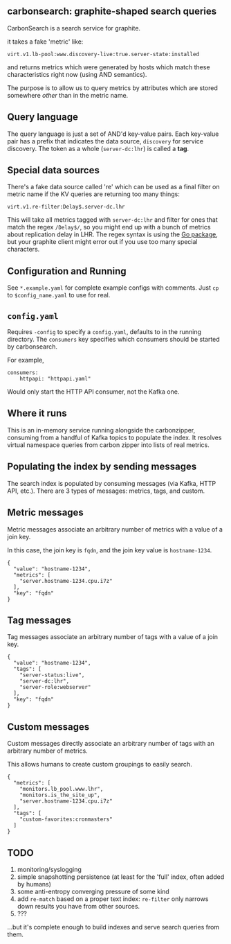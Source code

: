 carbonsearch: graphite-shaped search queries
--------------------------------------------

CarbonSearch is a search service for graphite.

it takes a fake 'metric' like:

    virt.v1.lb-pool:www.discovery-live:true.server-state:installed

and returns metrics which were generated by hosts which match these
characteristics right now (using AND semantics).

The purpose is to allow us to query metrics by attributes which are stored
somewhere _other_ than in the metric name.

Query language
--------------
The query language is just a set of AND'd key-value pairs. Each key-value pair
has a prefix that indicates the data source, `discovery`
for service discovery. The token as a whole (`server-dc:lhr`) is called a __tag__.

Special data sources
--------------------
There's a fake data source called 're' which can be used as a final filter on
metric name if the KV queries are returning too many things:

    virt.v1.re-filter:Delay$.server-dc.lhr

This will take all metrics tagged with `server-dc:lhr` and filter for ones that
match the regex `/Delay$/`, so you might end up with a bunch of metrics about
replication delay in LHR. The regex syntax is using the [Go
package](https://golang.org/pkg/regexp/), but your graphite client might error
out if you use too many special characters.

Configuration and Running
-------------------------
See `*.example.yaml` for complete example configs with comments. Just `cp` to `$config_name.yaml` to use for real.

`config.yaml`
-------------
Requires `-config` to specify a `config.yaml`, defaults to in the running
directory.  The `consumers` key specifies which consumers should be started by
carbonsearch.

For example,

    consumers:
        httpapi: "httpapi.yaml"

Would only start the HTTP API consumer, not the Kafka one.

Where it runs
-------------
This is an in-memory service running alongside the carbonzipper, consuming from
a handful of Kafka topics to populate the index. It resolves virtual namespace
queries from carbon zipper into lists of real metrics.

Populating the index by sending messages
----------------------------------------
The search index is populated by consuming messages (via Kafka, HTTP API,
etc.).  There are 3 types of messages: metrics, tags, and custom.

Metric messages
---------------
Metric messages associate an arbitrary number of metrics with a value of a join key.

In this case, the join key is `fqdn`, and the join key value is `hostname-1234`.

    {
      "value": "hostname-1234",
      "metrics": [
        "server.hostname-1234.cpu.i7z"
      ],
      "key": "fqdn"
    }

Tag messages
------------
Tag messages associate an arbitrary number of tags with a value of a join key.

    {
      "value": "hostname-1234",
      "tags": [
        "server-status:live",
        "server-dc:lhr",
        "server-role:webserver"
      ],
      "key": "fqdn"
    }

Custom messages
---------------
Custom messages directly associate an arbitrary number of tags with an arbitrary number of metrics.

This allows humans to create custom groupings to easily search.

    {
      "metrics": [
        "monitors.lb_pool.www.lhr",
        "monitors.is_the_site_up",
        "server.hostname-1234.cpu.i7z"
      ],
      "tags": [
        "custom-favorites:cronmasters"
      ]
    }


## TODO

1. monitoring/syslogging
2. simple snapshotting persistence (at least for the 'full' index, often added by humans)
3. some anti-entropy converging pressure of some kind
4. add `re-match` based on a proper text index: `re-filter` only narrows down
   results you have from other sources.
5. ???

...but it's complete enough to build indexes and serve search queries
from them.
